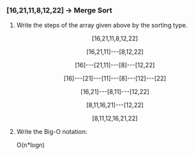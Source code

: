 ### [16,21,11,8,12,22] -> Merge Sort

1) Write the steps of the array given above by the sorting type.

<div align="center">

[16,21,11,8,12,22]

[16,21,11]---[8,12,22]

[16]---[21,11]---[8]---[12,22]
  
[16]---[21]---[11]---[8]---[12]---[22]
  
[16,21]---[8,11]---[12,22]

[8,11,16,21]---[12,22]

[8,11,12,16,21,22]

</div>
  
  
2) Write the Big-O notation:
    
    O(n*logn)
